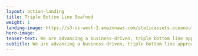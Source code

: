 ```yaml
---
layout: action-landing
title: Triple Bottom Line Seafood
weight: 1
landing-image: https://s3-us-west-2.amazonaws.com/staticassets.oceanoutcomes.org/rollover+images/triple-bottom-line-hover.jpg
hero-image:
teaser-text: We are advancing a business-driven, triple bottom line approach to the challenges facing many of the world’s small scale fishers. This approach focuses on harnessing untapped financing and increasing profitability in small scale fishing enterprises to improve livelihoods and ecosystem health; creating a positive feedback loop for people, planet and profit.
subtitle: We are advancing a business-driven, triple bottom line approach to the challenges facing many of the world’s small scale fishers. This approach focuses on harnessing untapped financing and increasing profitability in small scale fishing enterprises to improve livelihoods and ecosystem health; creating a positive feedback loop for people, planet and profit. Through this approach, O2 and local partners create investment portfolios for small-scale fishers to improve their business practices, recapturing value lost through inefficiency, waste or inequity. Better business practices yield increased profits, which are then invested, in part, to improve the fisheries’ environmental and social performance. 
---
```

